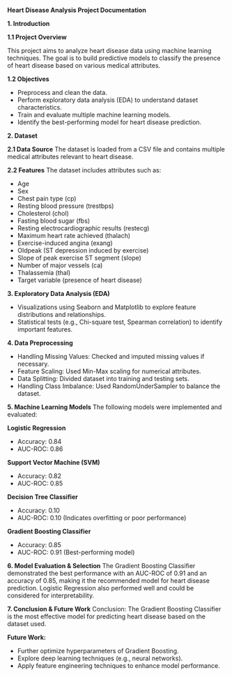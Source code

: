 **Heart Disease Analysis Project Documentation**

**1. Introduction**

**1.1 Project Overview**

This project aims to analyze heart disease data using machine learning techniques. The goal is to build predictive models to classify the presence of heart disease based on various medical attributes.

**1.2 Objectives**
- Preprocess and clean the data.
- Perform exploratory data analysis (EDA) to understand dataset characteristics.
- Train and evaluate multiple machine learning models.
- Identify the best-performing model for heart disease prediction.
 
**2. Dataset**
   
**2.1 Data Source**
The dataset is loaded from a CSV file and contains multiple medical attributes relevant to heart disease.
 
**2.2 Features**
The dataset includes attributes such as:

- Age
- Sex
- Chest pain type (cp)
- Resting blood pressure (trestbps)
- Cholesterol (chol)
- Fasting blood sugar (fbs)
- Resting electrocardiographic results (restecg)
- Maximum heart rate achieved (thalach)
- Exercise-induced angina (exang)
- Oldpeak (ST depression induced by exercise)
- Slope of peak exercise ST segment (slope)
- Number of major vessels (ca)
- Thalassemia (thal)
- Target variable (presence of heart disease)
 
**3. Exploratory Data Analysis (EDA)**
- Visualizations using Seaborn and Matplotlib to explore feature distributions and relationships.
- Statistical tests (e.g., Chi-square test, Spearman correlation) to identify important features.

**4. Data Preprocessing**
- Handling Missing Values: Checked and imputed missing values if necessary.
- Feature Scaling: Used Min-Max scaling for numerical attributes.
- Data Splitting: Divided dataset into training and testing sets.
- Handling Class Imbalance: Used RandomUnderSampler to balance the dataset.
 
**5. Machine Learning Models**
The following models were implemented and evaluated:

**Logistic Regression**
- Accuracy: 0.84
- AUC-ROC: 0.86

**Support Vector Machine (SVM)**
- Accuracy: 0.82
- AUC-ROC: 0.85

**Decision Tree Classifier**
- Accuracy: 0.10
- AUC-ROC: 0.10 (Indicates overfitting or poor performance)

**Gradient Boosting Classifier**
- Accuracy: 0.85
- AUC-ROC: 0.91 (Best-performing model)

**6. Model Evaluation & Selection**
The Gradient Boosting Classifier demonstrated the best performance with an AUC-ROC of 0.91 and an accuracy of 0.85, making it the recommended model for heart disease prediction. Logistic Regression also performed well and could be considered for interpretability.

**7. Conclusion & Future Work**
Conclusion: The Gradient Boosting Classifier is the most effective model for predicting heart disease based on the dataset used.

**Future Work:**

- Further optimize hyperparameters of Gradient Boosting.
- Explore deep learning techniques (e.g., neural networks).
- Apply feature engineering techniques to enhance model performance.


